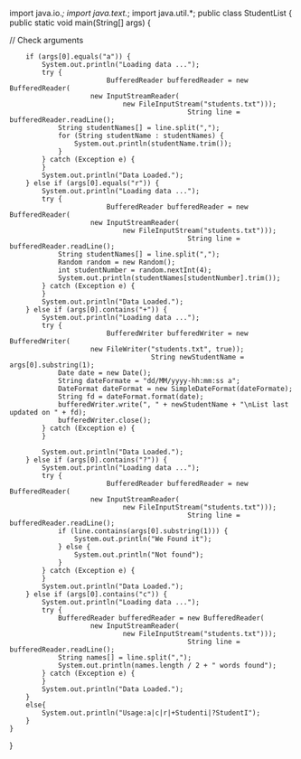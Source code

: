 import java.io.*;
import java.text.*;
import java.util.*;
public class StudentList {
    public static void main(String[] args) {

//		Check arguments
  
        if (args[0].equals("a")) {
            System.out.println("Loading data ...");
            try {
                            BufferedReader bufferedReader = new BufferedReader(
                        new InputStreamReader(
                                new FileInputStream("students.txt")));
                                                String line = bufferedReader.readLine();
                String studentNames[] = line.split(",");
                for (String studentName : studentNames) {
                    System.out.println(studentName.trim());
                }
            } catch (Exception e) {
            }
            System.out.println("Data Loaded.");
        } else if (args[0].equals("r")) {
            System.out.println("Loading data ...");
            try {
                            BufferedReader bufferedReader = new BufferedReader(
                        new InputStreamReader(
                                new FileInputStream("students.txt")));
                                                String line = bufferedReader.readLine();
                String studentNames[] = line.split(",");
                Random random = new Random();
                int studentNumber = random.nextInt(4);
                System.out.println(studentNames[studentNumber].trim());
            } catch (Exception e) {
            }
            System.out.println("Data Loaded.");
        } else if (args[0].contains("+")) {
            System.out.println("Loading data ...");
            try {
                            BufferedWriter bufferedWriter = new BufferedWriter(
                        new FileWriter("students.txt", true));
                                       String newStudentName = args[0].substring(1);
                Date date = new Date();
                String dateFormate = "dd/MM/yyyy-hh:mm:ss a";
                DateFormat dateFormat = new SimpleDateFormat(dateFormate);
                String fd = dateFormat.format(date);
                bufferedWriter.write(", " + newStudentName + "\nList last updated on " + fd);
                bufferedWriter.close();
            } catch (Exception e) {
            }

            System.out.println("Data Loaded.");
        } else if (args[0].contains("?")) {
            System.out.println("Loading data ...");
            try {
                            BufferedReader bufferedReader = new BufferedReader(
                        new InputStreamReader(
                                new FileInputStream("students.txt")));
                                                String line = bufferedReader.readLine();
                if (line.contains(args[0].substring(1))) {
                    System.out.println("We Found it");
                } else {
                    System.out.println("Not found");
                }
            } catch (Exception e) {
            }
            System.out.println("Data Loaded.");
        } else if (args[0].contains("c")) {
            System.out.println("Loading data ...");
            try {
                BufferedReader bufferedReader = new BufferedReader(
                        new InputStreamReader(
                                new FileInputStream("students.txt")));
                                                String line = bufferedReader.readLine();
                String names[] = line.split(",");
                System.out.println(names.length / 2 + " words found");
            } catch (Exception e) {
            }
            System.out.println("Data Loaded.");
        }
        else{
            System.out.println("Usage:a|c|r|+Studenti|?StudentI");
        }
    }
}
